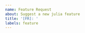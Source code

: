 ```yaml
---
name: Feature Request
about: Suggest a new julia feature
title: '[FR]: '
labels: feature
---
```


<!--
Your feature may already be requested!
Please search on the issue tracker before creating a new issue.
-->
